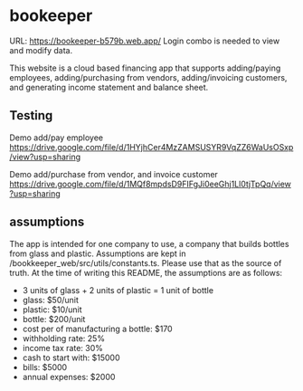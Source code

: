 # bookeeper

URL: https://bookeeper-b579b.web.app/
Login combo is needed to view and modify data.

This website is a cloud based financing app that supports adding/paying employees, adding/purchasing from vendors, adding/invoicing customers, and generating income statement and balance sheet.

## Testing
Demo add/pay employee
https://drive.google.com/file/d/1HYjhCer4MzZAMSUSYR9VqZZ6WaUsOSxp/view?usp=sharing

Demo add/purchase from vendor, and invoice customer
https://drive.google.com/file/d/1MQf8mpdsD9FIFgJi0eeGhj1Ll0tjTpQq/view?usp=sharing

## assumptions
The app is intended for one company to use, a company that builds bottles from glass and plastic. Assumptions are kept in /bookkeeper_web/src/utils/constants.ts. Please use that as the source of truth. At the time of writing this README, the assumptions are as follows:

* 3 units of glass + 2 units of plastic = 1 unit of bottle
* glass: $50/unit
* plastic: $10/unit
* bottle: $200/unit
* cost per of manufacturing a bottle: $170
* withholding rate: 25%
* income tax rate: 30%
* cash to start with: $15000
* bills: $5000
* annual expenses: $2000
